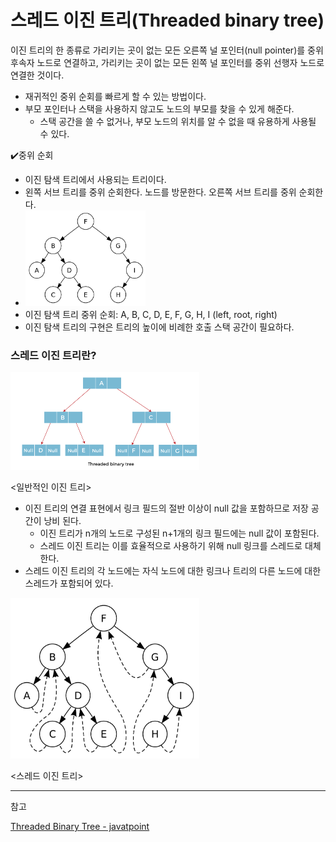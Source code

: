 # 스레드 이진 트리(Threaded binary tree)

이진 트리의 한 종류로 가리키는 곳이 없는 모든 오른쪽 널 포인터(null pointer)를 중위 후속자 노드로 연결하고, 가리키는 곳이 없는 모든 왼쪽 널 포인터를 중위 선행자 노드로 연결한 것이다.

- 재귀적인 중위 순회를 빠르게 할 수 있는 방법이다.
- 부모 포인터나 스택을 사용하지 않고도 노드의 부모를 찾을 수 있게 해준다.
    - 스택 공간을 쓸 수 없거나, 부모 노드의 위치를 알 수 없을 때 유용하게 사용될 수 있다.

✔️중위 순회

- 이진 탐색 트리에서 사용되는 트리이다.
- 왼쪽 서브 트리를 중위 순회한다. 노드를 방문한다. 오른쪽 서브 트리를 중위 순회한다.
- <img src="./imgs/binary_tree.png" width="40%" height="30%">
- 이진 탐색 트리 중위 순회: A, B, C, D, E, F, G, H, I (left, root, right)
- 이진 탐색 트리의 구현은 트리의 높이에 비례한 호출 스택 공간이 필요하다.

### 스레드 이진 트리란?

<img src="./imgs/threaded-binary-tree.png" width="60%" height="30%">

<일반적인 이진 트리>

- 이진 트리의 연결 표현에서 링크 필드의 절반 이상이 null 값을 포함하므로 저장 공간이 낭비 된다.
    - 이진 트리가 n개의 노드로 구성된 n+1개의 링크 필드에는 null 값이 포함된다.
    - 스레드 이진 트리는 이를 효율적으로 사용하기 위해 null 링크를 스레드로 대체한다.
- 스레드 이진 트리의 각 노드에는 자식 노드에 대한 링크나 트리의 다른 노드에 대한 스레드가 포함되어 있다.

<img src="./imgs/threadedbinarytree.png" width="60%" height="40%">

<스레드 이진 트리>

---

참고

[Threaded Binary Tree - javatpoint](https://www.javatpoint.com/threaded-binary-tree)
